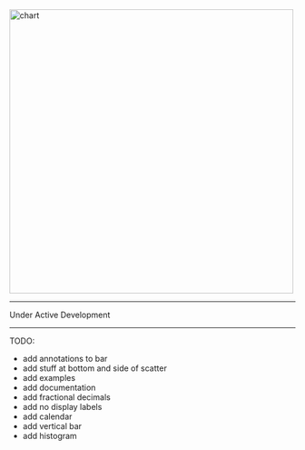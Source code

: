<img src="https://raw.githubusercontent.com/maxhumber/chart/master/images/logo.png" width="500px" alt="chart">

---

Under Active Development

---

TODO:
- add annotations to bar
- add stuff at bottom and side of scatter
- add examples
- add documentation
- add fractional decimals
- add no display labels
- add calendar
- add vertical bar
- add histogram
